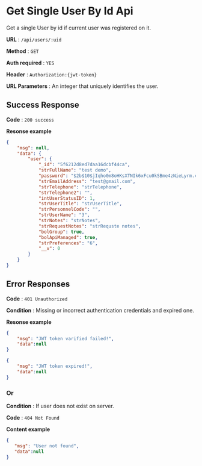 # Get Single User By Id Api

Get a single User by id if current user was registered on it.

**URL** : `/api/users/:uid`

**Method** : `GET`

**Auth required** : `YES`

**Header** : `Authorization:{jwt-token}`

**URL Parameters** :  An integer that uniquely identifies the user.

## Success Response

**Code** : `200 success`

**Resonse example**


```json
{
    "msg": null,
    "data": {
        "user": {
            "_id": "5f6212d8ed7daa16dcbf44ca",
            "strFullName": "test demo",
            "password": "$2b$10$jIqho0m8oHKsXTNIk6xFcu0kSBme4zNieLyrm.cFDLYMCpVzRcKPq",
            "strEmailAddress": "test@gmail.com",
            "strTelephone": "strTelephone",
            "strTelephone2": "",
            "intUserStatusID": 1,
            "strUserTitle": "strUserTitle",
            "strPersonnelCode": "",
            "strUserName": "3",
            "strNotes": "strNotes",
            "strRequestNotes": "strRequste notes",
            "bolGroup": true,
            "bolApiManaged": true,
            "strPreferences": "6",
            "__v": 0
        }
    }
}
```

## Error Responses

**Code** : `401 Unauthorized`

**Condition** : Missing or incorrect authentication credentials and expired one.

**Resonse example**

```json
{
    "msg": "JWT token varified failed!",
    "data":null
}
```

```json
{
    "msg": "JWT token expired!",
    "data":null
}
```

### Or

**Condition** : If user does not exist on server.

**Code** : `404 Not Found`

**Content example**

```json
{
   "msg": "User not found", 
   "data":null
}
```